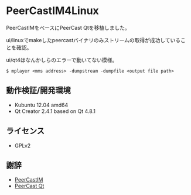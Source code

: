PeerCastIM4Linux
================

PeerCastIMをベースにPeerCast Qtを移植しました。

ui/linuxでmakeしたpeercastバイナリのみストリームの取得が成功していることを確認。

ui/qt4はなんかしらのエラーで動いてない模様。

```shell
$ mplayer <mms address> -dumpstream -dumpfile <output file path>
```

## 動作検証/開発環境
* Kubuntu 12.04 amd64
* Qt Creator 2.4.1 based on Qt 4.8.1

## ライセンス
* GPLv2

## 謝辞
* [PeerCastIM](http://sourceforge.jp/projects/peercast-im/)
* [PeerCast Qt](http://mosax.sakura.ne.jp/yp4g/fswiki.cgi?page=PeerCast+Qt)